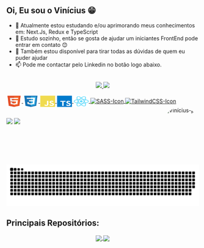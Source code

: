 ## Oi, Eu sou o Vinícius 😁

- 🌱 Atualmente estou estudando e/ou aprimorando meus conhecimentos em: Next.Js, Redux e TypeScript
- 👯 Estudo sozinho, então se gosta de ajudar um iniciantes FrontEnd pode entrar em contato 😊
- 💬 Também estou disponível para tirar todas as dúvidas de quem eu puder ajudar
- 📫 Pode me contactar pelo Linkedin no botão logo abaixo.

<br>

<div align="center">
  <a href="https://github.com/Vinicius-AMelo">
  <img height="180em" src="https://github-readme-stats.vercel.app/api?username=Vinicius-AMelo&show_icons=true&theme=midnight-purple&include_all_commits=true&count_private=true"/>
  <img height="180em" src="https://github-readme-stats.vercel.app/api/top-langs/?username=Vinicius-AMelo&layout=compact&langs_count=7&theme=midnight-purple"/>
</div>
  
  <div style="display: inline_block"><br>
  <img align="center" alt="HTML-Icon" height="30" width="40" src="https://raw.githubusercontent.com/devicons/devicon/master/icons/html5/html5-original.svg">
  <img align="center" alt="CSS-Icon" height="30" width="40" src="https://raw.githubusercontent.com/devicons/devicon/master/icons/css3/css3-original.svg">
  <img align="center" alt="Js-Icon" height="30" width="40" src="https://raw.githubusercontent.com/devicons/devicon/master/icons/javascript/javascript-plain.svg">
  <img align="center" alt="Ts-Icon" height="30" width="40" src="https://raw.githubusercontent.com/devicons/devicon/master/icons/typescript/typescript-plain.svg">
  <img align="center" alt="React-Icon" height="30" width="40" src="https://raw.githubusercontent.com/devicons/devicon/master/icons/react/react-original.svg">
  <img align="center" alt="SASS-Icon" height="30" width="40" src="https://cdn.jsdelivr.net/gh/devicons/devicon/icons/sass/sass-original.svg">
  <img align="center" alt="TailwindCSS-Icon" height="30" width="40" src="https://cdn.jsdelivr.net/gh/devicons/devicon/icons/tailwindcss/tailwindcss-plain.svg">
    <img align="right" alt="Vinícius-pic" height="150" style="border-radius:50px;" src="https://pbs.twimg.com/media/FUqEuKjXEAAXZ3h?format=jpg&name=small">
</div>
  
  ##
  
  <div> 
   <a href="mailto:vinicius.apol.melo@gmail.com"><img src="https://img.shields.io/badge/-Gmail-%23333?style=for-the-badge&logo=gmail&logoColor=white" target="_blank"></a>
  <a href="https://www.linkedin.com/in/vin%C3%ADcius-melo-59831522a/" target="_blank"><img src="https://img.shields.io/badge/-LinkedIn-%230077B5?style=for-the-badge&logo=linkedin&logoColor=white" target="_blank"></a> 
    
  ![Snake animation](https://github.com/Vinicius-AMelo/Vinicius-AMelo/blob/output/github-contribution-grid-snake.svg)
 
</div>
  
  ## Principais Repositórios:
  
<div align="center">
 <a href="https://github.com/Vinicius-AMelo/pokedex" target="_blank">
  <img align="center" src="https://github-readme-stats.vercel.app/api/pin/?username=Vinicius-AMelo&repo=pokedex&theme=midnight-purple" />
</a>
<a href="https://github.com/Vinicius-AMelo/portifolio-react" target="_blank">
  <img align="center" src="https://github-readme-stats.vercel.app/api/pin/?username=Vinicius-AMelo&repo=portifolio-react&theme=midnight-purple" />
</a>
</div>
